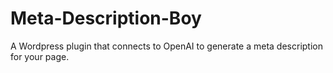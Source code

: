 # Meta-Description-Boy
A Wordpress plugin that connects to OpenAI to generate a meta description for your page.
